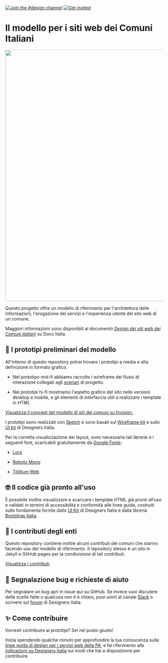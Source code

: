 [![Join the #design channel](https://img.shields.io/badge/Slack%20channel-%23design-blue.svg)](https://developersitalia.slack.com/messages/C7658JRJR/)
[![Get invited](https://slack.developers.italia.it/badge.svg)](https://slack.developers.italia.it/)

# Il modello per i siti web dei Comuni Italiani

 <img src="https://github.com/italia/design-comuni-prototipi/blob/master/cover-image.png" width="800"> 
 
Questo progetto offre un modello di riferimento per l'architettura delle informazioni, l'erogazione dei servizi e l'esperienza utente del sito web di un comune.

Maggiori informazioni sono disponibili al documento _[Design dei siti web dei Comuni italiani](https://docs.italia.it/italia/designers-italia/design-comuni-docs/it/stabile/)_ su Docs Italia.

## 📒 I prototipi preliminari del modello

All'interno di questo repository potrai trovare i prototipi a media e alta definizione in formato grafico.

- Nel prototipo mid-fi abbiamo raccolto i wireframe dei flussi di interazione collegati agli [scenari](https://docs.google.com/spreadsheets/d/1Z_YgxckqlWJIBOOXpzMlpzbPfElMLA50-4grsndEX20/edit?usp=sharing) di progetto.

- Nei prototipi hi-fi mostriamo l'aspetto grafico del sito nelle versioni desktop e mobile, e  gli elementi di interfaccia utili a realizzare i template in HTML

[Visualizza il concept del modello di siti dei comuni su Invision.](https://invis.io/Q2OTF1RMNUB)

I prototipi sono realizzati con [Sketch](https://www.sketch.com/) e sono basati sul [Wireframe kit](https://designers.italia.it/kit/wireframe-kit/) e sullo [UI kit](https://designers.italia.it/kit/ui-kit/) di Designers Italia.

Per la corretta visualizzazione dei layout, sono necessarie tali librerie e i seguenti font, scaricabili gratuitamente da [Google Fonts](https://fonts.google.com/): 

- [Lora](https://fonts.google.com/specimen/Lora)

- [Roboto Mono](https://fonts.google.com/specimen/Roboto+Mono)

- [Titillium Web](https://fonts.google.com/specimen/Titillium+Web)

## 🤓 Il codice già pronto all'uso

È possibile inoltre visualizzare e scaricare i template HTML già pronti all’uso e validati in termini di accessibilità e conformità alle linee guida, costruiti sulle fondamenta fornite dallo [UI Kit](https://github.com/italia/design-ui-kit) di Designers Italia e dalla libreria [Bootstrap Italia](https://italia.github.io/bootstrap-italia/).

## 🤩 I contributi degli enti

Questo repository contiene inoltre alcuni contributi dei comuni che stanno facendo uso del modello di riferimento. Il repository stesso è un sito in Jekyll e GitHub pages per la condivisione di tali contributi.

[Visualizza i contributi](https://italia.github.io/design-comuni-prototipi/).

## 🔧 Segnalazione bug e richieste di aiuto

Per segnalare un bug apri in issue qui su GitHub. Se invece vuoi discutere delle scelte fatte o qualcosa non ti è chiaro, puoi unirti al canale [Slack](https://slack.developers.italia.it/) o scrivere sul [forum](https://forum.italia.it/c/design) di Designers Italia.

## ✨ Come contribuire

Vorresti contribuire ai prototipi? Sei nel posto giusto!

Inizia spendendo qualche minuto per approfondire la tua conoscenza sulle [linee guida di design per i servizi web della PA](https://docs.italia.it/italia/designers-italia/design-linee-guida-docs/it/stabile/), e fai riferimento alle [indicazioni su Designers Italia](https://designers.italia.it/come-partecipo/) sui modi che hai a disposizione per contribuire
